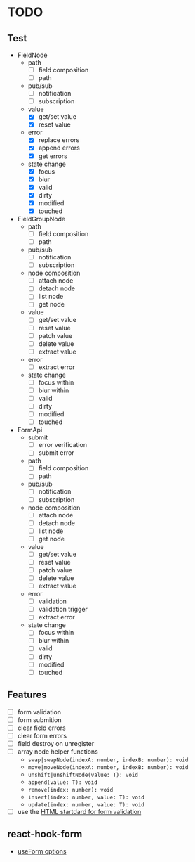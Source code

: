 # TODO

## Test

- FieldNode
  - path
    - [ ] field composition
    - [ ] path
  - pub/sub
    - [ ] notification
    - [ ] subscription
  - value
    - [x] get/set value
    - [x] reset value
  - error
    - [x] replace errors
    - [x] append errors
    - [x] get errors
  - state change
    - [x] focus
    - [x] blur
    - [x] valid
    - [x] dirty
    - [x] modified
    - [x] touched

- FieldGroupNode
  - path
    - [ ] field composition
    - [ ] path
  - pub/sub
    - [ ] notification
    - [ ] subscription
  - node composition
    - [ ] attach node
    - [ ] detach node
    - [ ] list node
    - [ ] get node
  - value
    - [ ] get/set value
    - [ ] reset value
    - [ ] patch value
    - [ ] delete value
    - [ ] extract value
  - error
    - [ ] extract error
  - state change
    - [ ] focus within
    - [ ] blur within
    - [ ] valid
    - [ ] dirty
    - [ ] modified
    - [ ] touched

- FormApi
  - submit
    - [ ] error verification
    - [ ] submit error
  - path
    - [ ] field composition
    - [ ] path
  - pub/sub
    - [ ] notification
    - [ ] subscription
  - node composition
    - [ ] attach node
    - [ ] detach node
    - [ ] list node
    - [ ] get node
  - value
    - [ ] get/set value
    - [ ] reset value
    - [ ] patch value
    - [ ] delete value
    - [ ] extract value
  - error
    - [ ] validation
    - [ ] validation trigger
    - [ ] extract error
  - state change
    - [ ] focus within
    - [ ] blur within
    - [ ] valid
    - [ ] dirty
    - [ ] modified
    - [ ] touched

## Features

- [ ] form validation
- [ ] form submition
- [ ] clear field errors
- [ ] clear form errors
- [ ] field destroy on unregister
- [ ] array node helper functions
  - `swap|swapNode(indexA: number, indexB: number): void`
  - `move|moveNode(indexA: number, indexB: number): void`
  - `unshift|unshiftNode(value: T): void`
  - `append(value: T): void`
  - `remove(index: number): void`
  - `insert(index: number, value: T): void`
  - `update(index: number, value: T): void`
- [ ] use the [HTML startdard for form validation](https://developer.mozilla.org/en-US/docs/Learn/Forms/Form_validation)

## react-hook-form

- [useForm options](https://react-hook-form.com/docs/useform)
